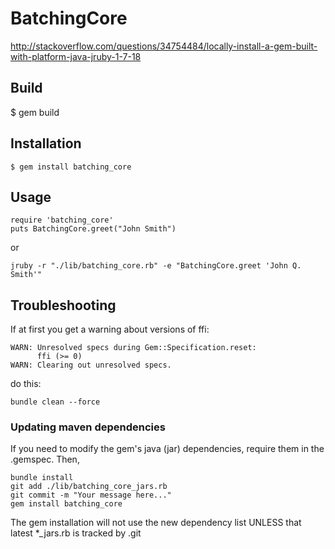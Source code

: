 # BatchingCore

http://stackoverflow.com/questions/34754484/locally-install-a-gem-built-with-platform-java-jruby-1-7-18

## Build

   $ gem build


## Installation


    $ gem install batching_core
    

## Usage

    require 'batching_core'
    puts BatchingCore.greet("John Smith")

or
    
    jruby -r "./lib/batching_core.rb" -e "BatchingCore.greet 'John Q. Smith'"
    
##  Troubleshooting

If at first you get a warning about versions of ffi:

    WARN: Unresolved specs during Gem::Specification.reset:
          ffi (>= 0)
    WARN: Clearing out unresolved specs.

do this:
   
    bundle clean --force     

### Updating maven dependencies

If you need to modify the gem's java (jar) dependencies, require them in the .gemspec. Then,
     
    bundle install
    git add ./lib/batching_core_jars.rb
    git commit -m "Your message here..."
    gem install batching_core
      
The gem installation will not use the new dependency list UNLESS that latest *_jars.rb is tracked by .git
 
